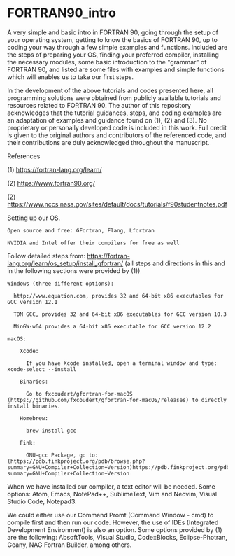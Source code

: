 # FORTRAN90_intro
A very simple and basic intro in FORTRAN 90, going through the setup of your operating system, getting to know the basics of FORTRAN 90, up to coding your way through a few simple examples and functions. Included are the steps of preparing your OS, finding your preferred compiler, installing the necessary modules, some basic introduction to the "grammar" of FORTRAN 90, and listed are some files with examples and simple functions which will enables us to take our first steps.

In the development of the above tutorials and codes presented here, all programming solutions were obtained from publicly available tutorials and resources related to FORTRAN 90. The author of this repository acknowledges that the tutorial guidances, steps, and coding examples are an adaptation of examples and guidance found on (1), (2) and (3). No proprietary or personally developed code is included in this work. Full credit is given to the original authors and contributors of the referenced code, and their contributions are duly acknowledged throughout the manuscript.

References

(1) https://fortran-lang.org/learn/

(2) https://www.fortran90.org/

(2) https://www.nccs.nasa.gov/sites/default/docs/tutorials/f90studentnotes.pdf

Setting up our OS.

    Open source and free: GFortran, Flang, Lfortran

    NVIDIA and Intel offer their compilers for free as well

  Follow detailed steps from: https://fortran-lang.org/learn/os_setup/install_gfortran/ (all steps and directions in this and in the following sections were provided by (1))

    Windows (three different options):
    
      http://www.equation.com, provides 32 and 64-bit x86 executables for GCC version 12.1

      TDM GCC, provides 32 and 64-bit x86 executables for GCC version 10.3

      MinGW-w64 provides a 64-bit x86 executable for GCC version 12.2

    macOS:

        Xcode:

          If you have Xcode installed, open a terminal window and type: xcode-select --install

        Binaries:

          Go to fxcoudert/gfortran-for-macOS (https://github.com/fxcoudert/gfortran-for-macOS/releases) to directly install binaries.
          
        Homebrew:
        
          brew install gcc

        Fink:

          GNU-gcc Package, go to: (https://pdb.finkproject.org/pdb/browse.php?summary=GNU+Compiler+Collection+Version)https://pdb.finkproject.org/pdb/browse.php?summary=GNU+Compiler+Collection+Version

  When we have installed our compiler, a text editor will be needed. Some options: Atom, Emacs, NotePad++, SublimeText, Vim and Neovim, Visual Studio Code, Notepad3.

  We could either use our Command Promt (Command Window - cmd) to compile first and then run our code. However, the use of IDEs (Integrated Development Environment) is also an option. Some options provided by (1) are the following: AbsoftTools, Visual Studio, Code::Blocks, Eclipse-Photran, Geany, NAG Fortran Builder, among others.
